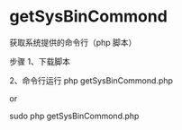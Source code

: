 # getSysBinCommond
获取系统提供的命令行（php 脚本）

步骤
1、下载脚本

2、命令行运行
php getSysBinCommond.php

or 

sudo php getSysBinCommond.php

